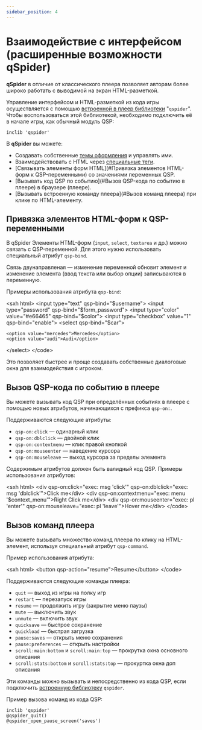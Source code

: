 ```yaml
---
sidebar_position: 4
---
```

# Взаимодействие с интерфейсом (расширенные возможности qSpider)

**qSpider** в отличие от классического плеера позволяет авторам более широко работать с выводимой на экран HTML-разметкой.

Управление интерфейсом и HTML-разметкой из кода игры осуществляется с помощью [встроенной в плеер библиотеки](../qspider_inclib.md) "`qspider`". Чтобы воспользоваться этой библиотекой, необходимо подключить её в начале игры, как обычный модуль QSP:

``` qsp
inclib 'qspider'
```

В **qSpider** вы можете:

* Создавать собственные [темы оформления](../qspider_themes.md) и управлять ими.
* Взаимодействовать с HTML через [специальные теги](../qspider_spectags.md).
* [Связывать элементы форм HTML](#Привязка элементов HTML-форм к QSP-переменными) со значениями переменных QSP.
* [Вызывать код QSP по событию](#Вызов QSP-кода по событию в плеере) в браузере (плеере).
* [Вызывать встроенную команду плеера](#Вызов команд плеера) при клике по HTML-элементу.

## Привязка элементов HTML-форм к QSP-переменными

В qSpider Элементы HTML-форм (`input`, `select`, `textarea` и др.) можно связать с QSP-переменной. Для этого нужно использовать специальный атрибут `qsp-bind`.

Связь двунаправленая — изменение переменной обновит элемент и изменение элемента (ввод текста или выбор опции) записываются в переменную.

Примеры использования атрибута `qsp-bind`:

\<sxh html\> \<input type="text" qsp-bind="\$username"\> \<input type="password" qsp-bind="\$form_password"\> \<input type="color" value="#e66465" qsp-bind="\$color"\> \<input type="checkbox" value="1" qsp-bind="enable"\> \<select qsp-bind="\$car"\>

    <option value="mercedes">Mercedes</option>
    <option value="audi">Audi</option>

\</select\> \</code\>

Это позволяет быстрее и проще создавать собственные диалоговые окна для взаимодействия с игроком.

## Вызов QSP-кода по событию в плеере

Вы можете вызывать код QSP при определённых событиях в плеере с помощью новых атрибутов, начинающихся с префикса `qsp-on:`.

Поддерживаются следующие атрибуты:

* `qsp-on:click` — одинарный клик
* `qsp-on:dblclick` — двойной клик
* `qsp-on:contextmenu` — клик правой кнопкой
* `qsp-on:mouseenter` — наведение курсора
* `qsp-on:mouseleave` — выход курсора за пределы элемента

Содержимым атрибутов должен быть валидный код QSP. Примеры использования атрибутов:

\<sxh html\> \<div qsp-on:click="exec: msg \'click\'" qsp-on:dblclick="exec: msg \'dblclick\'"\>Click me\</div\> \<div qsp-on:contextmenu="exec: menu \'\$context_menu\'"\>Right Click me\</div\> \<div qsp-on:mouseenter="exec: pl \'enter\'" qsp-on:mouseleave="exec: pl \'leave\'"\>Hover me\</div\> \</code\>

## Вызов команд плеера

Вы можете вызывать множество команд плеера по клику на HTML-элемент, используя специальный атрибут `qsp-command`.

Пример использования атрибута:

\<sxh html\> \<button qsp-action="resume"\>Resume\</button\> \</code\>

Поддерживаются следующие команды плеера:

* `quit` — выход из игры на полку игр
* `restart` — перезапуск игры
* `resume` — продолжить игру (закрытие меню паузы)
* `mute` — выключить звук
* `unmute` — включить звук
* `quicksave` — быстрое сохранение
* `quickload` — быстрая загрузка
* `pause:saves` — открыть меню сохранения
* `pause:preferences` — открыть настройки
* `scroll:main:bottom` и `scroll:main:top` — прокрутка окна основного описания
* `scroll:stats:bottom` и `scroll:stats:top` — прокуртка окна доп описания

Эти команды можно вызывать и непосредственно из кода QSP, если подключить [встроенную библиотеку](../qspider_inclib.md) `qspider`.

Пример вызова команд из кода QSP:

``` qsp
inclib 'qspider'
@qspider_quit()
@qspider_open_pause_screen('saves')
```
